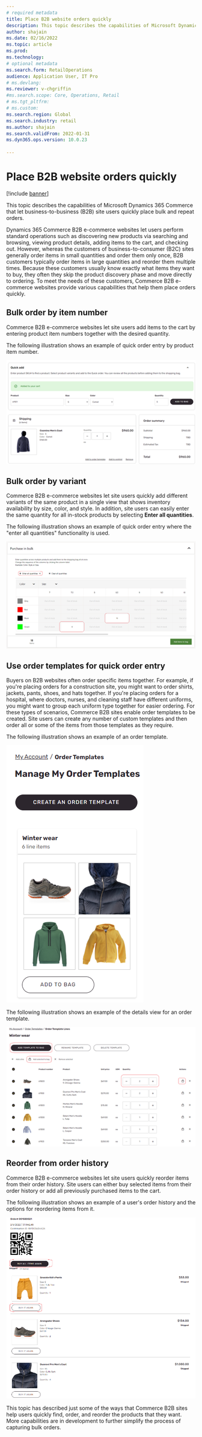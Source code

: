 ```yaml
---
# required metadata
title: Place B2B website orders quickly
description: This topic describes the capabilities of Microsoft Dynamics 365 Commerce that let business-to-business (B2B) site users quickly place bulk and repeat orders.
author: shajain
ms.date: 02/16/2022
ms.topic: article
ms.prod: 
ms.technology: 
# optional metadata
ms.search.form: RetailOperations
audience: Application User, IT Pro
# ms.devlang: 
ms.reviewer: v-chgriffin
#ms.search.scope: Core, Operations, Retail
# ms.tgt_pltfrm: 
# ms.custom: 
ms.search.region: Global
ms.search.industry: retail
ms.author: shajain
ms.search.validFrom: 2022-01-31
ms.dyn365.ops.version: 10.0.23

---
```


# Place B2B website orders quickly

[!include [banner](../../includes/banner.md)]

This topic describes the capabilities of Microsoft Dynamics 365 Commerce that let business-to-business (B2B) site users quickly place bulk and repeat orders.

Dynamics 365 Commerce B2B e-commerce websites let users perform standard operations such as discovering new products via searching and browsing, viewing product details, adding items to the cart, and checking out. However, whereas the customers of business-to-consumer (B2C) sites generally order items in small quantities and order them only once, B2B customers typically order items in large quantities and reorder them multiple times. Because these customers usually know exactly what items they want to buy, they often they skip the product discovery phase and move directly to ordering. To meet the needs of these customers, Commerce B2B e-commerce websites provide various capabilities that help them place orders quickly.

## Bulk order by item number

Commerce B2B e-commerce websites let site users add items to the cart by entering product item numbers together with the desired quantity.

The following illustration shows an example of quick order entry by product item number.

![Quick order entry by product item number.](../media/QuickAddByItem.png)

## Bulk order by variant

Commerce B2B e-commerce websites let site users quickly add different variants of the same product in a single view that shows inventory availability by size, color, and style. In addition, site users can easily enter the same quantity for all in-stock products by selecting **Enter all quantities**.

The following illustration shows an example of quick order entry where the "enter all quantities" functionality is used.

![Quick order entry that uses the "enter all quantities" functionality.](../media/MatrixView.png)

## Use order templates for quick order entry

Buyers on B2B websites often order specific items together. For example, if you're placing orders for a construction site, you might want to order shirts, jackets, pants, shoes, and hats together. If you're placing orders for a hospital, where doctors, nurses, and cleaning staff have different uniforms, you might want to group each uniform type together for easier ordering. For these types of scenarios, Commerce B2B sites enable order templates to be created. Site users can create any number of custom templates and then order all or some of the items from those templates as they require.

The following illustration shows an example of an order template.

![Example of an order template.](../media/OrderTemplateHeader.png)

The following illustration shows an example of the details view for an order template.

![Example of an order template's details view.](../media/OrderTemplateLines.png)

## Reorder from order history

Commerce B2B e-commerce websites let site users quickly reorder items from their order history. Site users can either buy selected items from their order history or add all previously purchased items to the cart.

The following illustration shows an example of a user's order history and the options for reordering items from it.

![Reordering from order history.](../media/Reorder.png)

This topic has described just some of the ways that Commerce B2B sites help users quickly find, order, and reorder the products that they want. More capabilities are in development to further simplify the process of capturing bulk orders.
